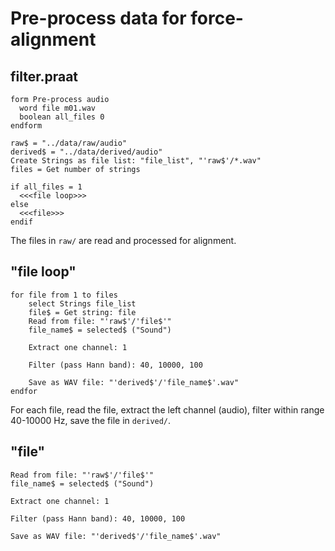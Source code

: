 # Pre-process data for force-alignment

## filter.praat
```praat
form Pre-process audio
  word file m01.wav
  boolean all_files 0
endform

raw$ = "../data/raw/audio"
derived$ = "../data/derived/audio"
Create Strings as file list: "file_list", "'raw$'/*.wav"
files = Get number of strings

if all_files = 1
  <<<file loop>>>
else
  <<<file>>>
endif
```

The files in `raw/` are read and processed for alignment.

## "file loop"
```praat
for file from 1 to files
    select Strings file_list
    file$ = Get string: file
    Read from file: "'raw$'/'file$'"
    file_name$ = selected$ ("Sound")

    Extract one channel: 1

    Filter (pass Hann band): 40, 10000, 100

    Save as WAV file: "'derived$'/'file_name$'.wav"
endfor
```

For each file, read the file, extract the left channel (audio), filter within range 40-10000 Hz, save the file in `derived/`.

## "file"
```praat
Read from file: "'raw$'/'file$'"
file_name$ = selected$ ("Sound")

Extract one channel: 1

Filter (pass Hann band): 40, 10000, 100

Save as WAV file: "'derived$'/'file_name$'.wav"
```
